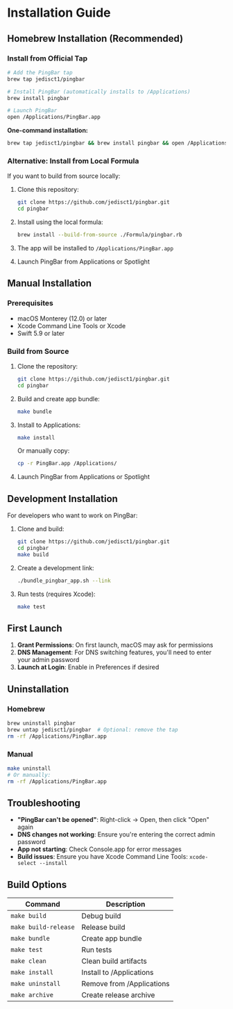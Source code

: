 # Installation Guide

## Homebrew Installation (Recommended)

### Install from Official Tap

```bash
# Add the PingBar tap
brew tap jedisct1/pingbar

# Install PingBar (automatically installs to /Applications)
brew install pingbar

# Launch PingBar
open /Applications/PingBar.app
```

**One-command installation:**
```bash
brew tap jedisct1/pingbar && brew install pingbar && open /Applications/PingBar.app
```

### Alternative: Install from Local Formula

If you want to build from source locally:

1. Clone this repository:
   ```bash
   git clone https://github.com/jedisct1/pingbar.git
   cd pingbar
   ```

2. Install using the local formula:
   ```bash
   brew install --build-from-source ./Formula/pingbar.rb
   ```

3. The app will be installed to `/Applications/PingBar.app`

4. Launch PingBar from Applications or Spotlight

## Manual Installation

### Prerequisites

- macOS Monterey (12.0) or later
- Xcode Command Line Tools or Xcode
- Swift 5.9 or later

### Build from Source

1. Clone the repository:
   ```bash
   git clone https://github.com/jedisct1/pingbar.git
   cd pingbar
   ```

2. Build and create app bundle:
   ```bash
   make bundle
   ```

3. Install to Applications:
   ```bash
   make install
   ```

   Or manually copy:
   ```bash
   cp -r PingBar.app /Applications/
   ```

4. Launch PingBar from Applications or Spotlight

## Development Installation

For developers who want to work on PingBar:

1. Clone and build:
   ```bash
   git clone https://github.com/jedisct1/pingbar.git
   cd pingbar
   make build
   ```

2. Create a development link:
   ```bash
   ./bundle_pingbar_app.sh --link
   ```

3. Run tests (requires Xcode):
   ```bash
   make test
   ```

## First Launch

1. **Grant Permissions**: On first launch, macOS may ask for permissions
2. **DNS Management**: For DNS switching features, you'll need to enter your admin password
3. **Launch at Login**: Enable in Preferences if desired

## Uninstallation

### Homebrew
```bash
brew uninstall pingbar
brew untap jedisct1/pingbar  # Optional: remove the tap
rm -rf /Applications/PingBar.app
```

### Manual
```bash
make uninstall
# Or manually:
rm -rf /Applications/PingBar.app
```

## Troubleshooting

- **"PingBar can't be opened"**: Right-click → Open, then click "Open" again
- **DNS changes not working**: Ensure you're entering the correct admin password
- **App not starting**: Check Console.app for error messages
- **Build issues**: Ensure you have Xcode Command Line Tools: `xcode-select --install`

## Build Options

| Command              | Description               |
| -------------------- | ------------------------- |
| `make build`         | Debug build               |
| `make build-release` | Release build             |
| `make bundle`        | Create app bundle         |
| `make test`          | Run tests                 |
| `make clean`         | Clean build artifacts     |
| `make install`       | Install to /Applications  |
| `make uninstall`     | Remove from /Applications |
| `make archive`       | Create release archive    |